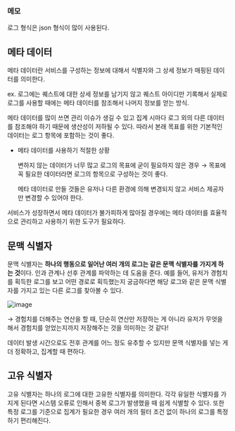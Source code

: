 ### 메모

로그 형식은 json 형식이 많이 사용된다.

## 메타 데이터

메타 데이터란 서비스를 구성하는 정보에 대해서 식별자와 그 상세 정보가 매핑된 데이터를 의미한다.

ex. 로그에는 퀘스트에 대한 상세 정보를 남기지 않고 퀘스트 아이디만 기록해서 실제로 로그를 사용할 때에는 메타 데이터를 참조해서 나머지 정보를 얻는 방식.

메타 데이터를 많이 쓰면 관리 이슈가 생길 수 있고 집계 시마다 로그 외의 다른 데이터를 참조해야 하기 때문에 생산성이 저하될 수 있다. 따라서 본래 목표를 위한 기본적인 데이터는 로그 항목에 포함하는 것이 좋다.

- 메타 데이터를 사용하기 적절한 상황

  변하지 않는 데이터가 너무 많고 로그의 목표에 굳이 필요하지 않은 경우 → 목표에 꼭 필요한 데이터라면 로그의 항목으로 구성하는 것이 좋다.

  메타 데이터로 만들 것들은 유저나 다른 환경에 의해 변경되지 않고 서비스 제공자만 변경할 수 있어야 한다.

서비스가 성장하면서 메타 데이터가 불가피하게 많아질 경우에는 메타 데이터를 효율적으로 관리하고 사용하기 위한 도구가 필요하다.

## 문맥 식별자

문맥 식별자는 **하나의 행동으로 일어난 여러 개의 로그는 같은 문맥 식별자를 가지게 하는 것**이다. 인과 관계나 선후 관계를 파악하는 데 도움을 준다. 예를 들어, 유저가 경험치를 획득한 로그를 보고 어떤 경로로 획득했는지 궁금하다면 해당 로그와 같은 문맥 식별자를 가지고 있는 다른 로그를 찾아볼 수 있다.

![image](https://user-images.githubusercontent.com/55578809/159493735-010bf364-361d-4784-bc2d-4544e38bef47.png)

→ 경험치를 더해주는 연산을 할 때, 단순히 연산만 저장하는 게 아니라 유저가 무엇을 해서 경험치를 얻었는지까지 저장해주는 것을 의미하는 것 같다!

데이터 발생 시간으로도 전후 관계를 어느 정도 유추할 수 있지만 문맥 식별자를 넣는 게 더 정확하고, 집계할 때 편하다.

## 고유 식별자

고유 식별자는 하나의 로그에 대한 고유한 식별자를 의미한다. 각각 유일한 식별자를 가지게 된다면 시스템 오류로 인해서 중복 로그가 발생했을 때 쉽게 식별할 수 있다. 또한 특정 로그를 기준으로 집계가 필요한 경우 여러 개의 필터 조건 없이 하나의 로그를 특정하기 편리해진다.
